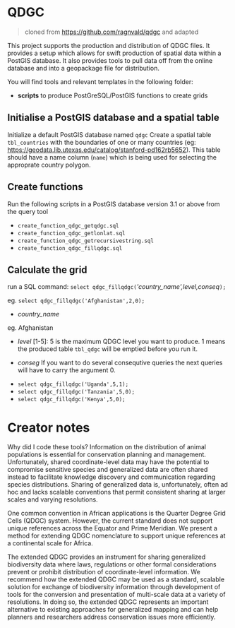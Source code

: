 QDGC
====
> cloned from https://github.com/ragnvald/qdgc and adapted

This project supports the production and distribution of QDGC files. It provides a setup which allows for swift production of spatial data within a PostGIS database. It also provides tools to pull data off from the online database and into a geopackage file for distribution.

You will find tools and relevant templates in the following folder:

- **scripts** to produce PostGreSQL/PostGIS functions to create grids

## Initialise a PostGIS database and a spatial table

Initialize a default PostGIS database named `qdgc`
Create a spatial table `tbl_countries` with the boundaries of one or many countries (eg: https://geodata.lib.utexas.edu/catalog/stanford-pd162rb5652). This table should have a name column (`name`) which is being used for selecting the approprate country polygon.

## Create functions

Run the following scripts in a PostGIS database version 3.1 or above from the query tool
- `create_function_qdgc_getqdgc.sql`
- `create_function_qdgc_getlonlat.sql`
- `create_function_qdgc_getrecursivestring.sql`
- `create_function_qdgc_fillqdgc.sql`

## Calculate the grid

run a SQL command: `select qdgc_fillqdgc(`*'country_name',level,conseq*`);`
  
eg. `select qdgc_fillqdgc('Afghanistan',2,0);`

* *country_name*

eg. Afghanistan

* *level* 
[1-5]: 5 is the maximum QDGC level you want to produce. 1 means the produced table `tbl_qdgc` will be emptied before you run it. 

* *conseg*
If you want to do several consequtive queries the next queries will have to carry the argument 0.

- `select qdgc_fillqdgc('Uganda',5,1);`
- `select qdgc_fillqdgc('Tanzania',5,0);`
- `select qdgc_fillqdgc('Kenya',5,0);`

# Creator notes

Why did I code these tools? Information on the distribution of animal populations is essential for conservation planning and management. Unfortunately, shared coordinate-level data may have the potential to compromise sensitive species and generalized data are often shared instead to facilitate knowledge discovery and communication regarding species distributions. Sharing of generalized data is, unfortunately, often ad hoc and lacks scalable conventions that permit consistent sharing at larger scales and varying resolutions. 

One common convention in African applications is the Quarter Degree Grid Cells (QDGC) system. However, the current standard does not support unique references across the Equator and Prime Meridian. We present a method for extending QDGC nomenclature to support unique references at a continental scale for Africa. 

The extended QDGC provides an instrument for sharing generalized biodiversity data where laws, regulations or other formal considerations prevent or prohibit distribution of coordinate-level information. We recommend how the extended QDGC may be used as a standard, scalable solution for exchange of biodiversity information through development of tools for the conversion and presentation of multi-scale data at a variety of resolutions. In doing so, the extended QDGC represents an important alternative to existing approaches for generalized mapping and can help planners and researchers address conservation issues more efficiently.
